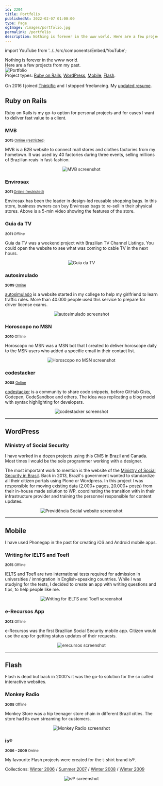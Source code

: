 ```yaml
---
id: 2204
title: Portfolio
publishedAt: 2022-02-07 01:00:00
type: Page
ogImage: /images/portfolio.jpg
permalink: /portfolio
description: Nothing is forever in the www world. Here are a few projects from my past.
---
```


import YouTube from '../../src/components/Embed/YouTube';

<div class="intro mb-16">
Nothing is forever in the www world.<br/>
Here are a few projects from my past.
</div>

<div class="full-width"><img alt="Portfolio" src="/images/portfolio.jpg" /></div>

<div class="my-10 p-4 border border-gray-6 rounded-md bg-white">
Project types: <a href="#ruby-on-rails">Ruby on Rails</a>, <a href="#wordpress">WordPress</a>, <a href="#mobile">Mobile</a>, <a href="#flash">Flash</a>.<br/><br/>
On 2016 I joined <a href="https://thinkific.com" target="_blank">Thinkific</a> and I stopped freelancing. My <a href="/pub/resume.pdf" target="_blank">updated resume</a>.
</div>

## Ruby on Rails 

Ruby on Rails is my go-to option for personal projects and for cases I want to deliver fast value to a client.

### MVB

<small class="uppercase font-sans text-xs"><b class="border border-gray-6 rounded-md mr-2 py-2 px-3">2015</b> <a href="https://minasvesteobrasil.herokuapp.com" class="text-teal-700">Online (restricted)</a></small>

MVB is a B2B website to connect mall stores and clothes factories from my hometown. It was used by 40 factories during three events, selling millions of Brazilian reais in fast-fashion. 

<center><img alt="MVB screenshot" src="/images/portfolio/mvb.jpg" loading="lazy" class="mb-16" /></center>

### Envirosax

<small class="uppercase font-sans text-xs"><b class="border border-gray-6 rounded-md mr-2 py-2 px-3">2011</b> <a href="https://envirosax.herokuapp.com" class="text-teal-700">Online (restricted)</a></small>

Envirosax has been the leader in design-led reusable shopping bags. In this store, business owners can buy Envirosax bags to re-sell in their physical stores. Above is a 5-min video showing the features of the store.

<YouTube id="Ymh1VRPEJm0" />  

<div class="mb-16"></div>

### Guia da TV

<small class="uppercase font-sans text-xs"><b class="border border-gray-6 rounded-md mr-2 py-2 px-3">2011</b> <span class="text-red-600">Offline</span></small>

Guia da TV was a weekend project with Brazilian TV Channel Listings. You could open the website to see what was coming to cable TV in the next hours.

<center><img alt="Guia da TV" src="/images/portfolio/guiadatv.jpg" loading="lazy" class="mb-16" /></center>

### autosimulado

<small class="uppercase font-sans text-xs"><b class="border border-gray-6 rounded-md mr-2 py-2 px-3">2009</b> <a href="https://autosimulado.com.br" class="text-teal-700">Online</a></small>

[autosimulado](https://autosimulado.com.br) is a website started in my college to help my girlfriend to learn traffic rules. More than 40.000 people used this service to prepare for driver license exams.

<center><img alt="autosimulado screenshot" src="/images/portfolio/autosimulado.jpg" loading="lazy" class="mb-16" /></center>

### Horoscopo no MSN

<small class="uppercase font-sans text-xs"><b class="border border-gray-6 rounded-md mr-2 py-2 px-3">2010</b> <span class="text-red-600">Offline</span></small>

Horoscopo no MSN was a MSN bot that I created to deliver horoscope daily to the MSN users who added a specific email in their contact list.

<center><img alt="Horoscopo no MSN screenshot" src="/images/portfolio/horoscopo.jpg" loading="lazy" class="mb-16" /></center>

### codestacker

<small class="uppercase font-sans text-xs"><b class="border border-gray-6 rounded-md mr-2 py-2 px-3">2008</b> <a href="https://codestacker.com" class="text-teal-700">Online</a></small>

[codestacker](https://codestacker.herokuapp.com) is a community to share code snippets, before GitHub Gists, Codepen, CodeSandbox and others. The idea was replicating a blog model with syntax highlighting for developers.

<center><img alt="codestacker screenshot" src="/images/portfolio/codestacker.jpg" loading="lazy" /></center>

<hr class="border-t border-gray-6 w-full mt-24 mb-20" />

## WordPress

### Ministry of Social Security

I have worked in a dozen projects using this CMS in Brazil and Canada. Most times I would be the solo programmer working with a designer. 

The most important work to mention is the website of the [Ministry of Social Security in Brasil](https://previdencia.gov.br). Back in 2013, Brazil's government wanted to standardize all their citizen portals using Plone or Wordpress. In this project I was responsible for moving existing data (2.000+ pages, 20.000+ posts) from their in-house made solution to WP, coordinating the transition with in their infrastructure provider and training the personnel responsible for content updates.

<center><img alt="Previdência Social website screenshot" src="/images/portfolio/previdencia.jpg" loading="lazy" /></center>

<hr class="border-t border-gray-6 w-full mt-24 mb-20" />

## Mobile

I have used Phonegap in the past for creating iOS and Android mobile apps.

### Writing for IELTS and Toefl

<small class="uppercase font-sans text-xs"><b class="border border-gray-6 rounded-md mr-2 py-2 px-3">2015</b> <span class="text-red-600">Offline</span></small>

IELTS and Toefl are two international tests required for admission in universities / immigration in English-speaking countries. While I was studying for the tests, I decided to create an app with writing questions and tips, to help people like me.

<center><img alt="Writing for IELTS and Toefl screenshot" src="/images/portfolio/writing-skills.jpg" loading="lazy" class="mb-16" /></center>

### e-Recursos App

<small class="uppercase font-sans text-xs"><b class="border border-gray-6 rounded-md mr-2 py-2 px-3">2013</b> <span class="text-red-600">Offline</span></small>

e-Recursos was the first Brazilian Social Security mobile app. Citizen would use the app for getting status updates of their requests.

<center><img alt="erecursos screenshot" src="/images/portfolio/erecursos.jpg" loading="lazy" /></center>

<hr class="border-t border-gray-6 w-full mt-24 mb-20" />

## Flash

Flash is dead but back in 2000's it was the go-to solution for the so called interactive websites. 

### Monkey Radio

<small class="uppercase font-sans text-xs"><b class="border border-gray-6 rounded-md mr-2 py-2 px-3">2008</b> <span class="text-red-600">Offline</span></small>

Monkey Store was a hip teenager store chain in different Brazil cities. The store had its own streaming for customers.

<center><img alt="Monkey Radio screenshot" src="/images/portfolio/monkey-radio.jpg" loading="lazy" class="mb-16" /></center>

### is®

<small class="uppercase font-sans text-xs"><b class="border border-gray-6 rounded-md mr-2 py-2 px-3">2006 - 2009</b> <span class="text-teal-700">Online</span></small>

My favourite Flash projects were created for the t-shirt brand is®.

Collections: [Winter 2006](https://portfolio.leonardofaria.net/is_winter2006/) / [Summer 2007](https://portfolio.leonardofaria.net/is_summer2007/) / [Winter 2008](https://portfolio.leonardofaria.net/is_winter2008/) / [Winter 2009](https://portfolio.leonardofaria.net/is_winter2009/)

<center><img alt="is® screenshot" src="/images/portfolio/is-summer-2007.jpg" loading="lazy" /></center>
